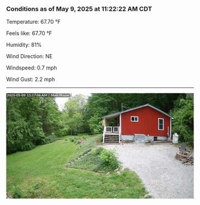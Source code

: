 ### Conditions as of May 9, 2025 at 11:22:22 AM CDT 

Temperature: 67.70 &deg;F

Feels like: 67.70 &deg;F

Humidity: 81%

Wind Direction: NE

Windspeed: 0.7 mph

Wind Gust: 2.2 mph

---

<img src="./images/latest.jpeg"/>

